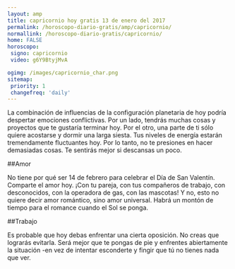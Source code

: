 ```yaml
---
layout: amp
title: capricornio hoy gratis 13 de enero del 2017 
permalink: /horoscopo-diario-gratis/amp/capricornio/
normallink: /horoscopo-diario-gratis/capricornio/
home: FALSE
horoscopo:
 signo: capricornio
 video: g6Y9BtyjMvA

ogimg: /images/capricornio_char.png
sitemap:
 priority: 1
 changefreq: 'daily'
---
```



La combinación de influencias de la configuración planetaria de hoy podría despertar emociones conflictivas. Por un lado, tendrás muchas cosas y proyectos que te gustaría terminar hoy. Por el otro, una parte de ti sólo quiere acostarse y dormir una larga siesta. Tus niveles de energía estarán tremendamente fluctuantes hoy. Por lo tanto, no te presiones en hacer demasiadas cosas. Te sentirás mejor si descansas un poco.

##Amor

No tiene por qué ser 14 de febrero para celebrar el Día de San Valentín. Comparte el amor hoy. ¡Con tu pareja, con tus compañeros de trabajo, con desconocidos, con la operadora de gas, con las mascotas! Y no, esto no quiere decir amor romántico, sino amor universal. Habrá un montón de tiempo para el romance cuando el Sol se ponga.

##Trabajo

Es probable que hoy debas enfrentar una cierta oposición. No creas que lograrás evitarla. Será mejor que te pongas de pie y enfrentes abiertamente la situación -en vez de intentar esconderte y fingir que tú no tienes nada que ver.
